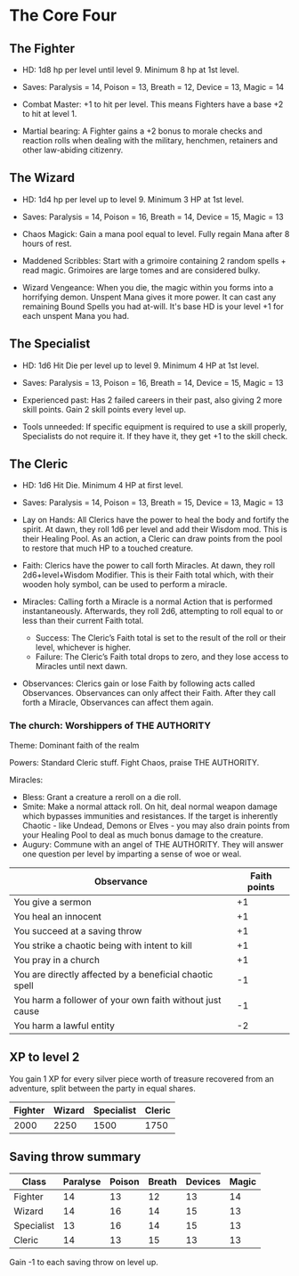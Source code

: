 # The Core Four

## The Fighter
- HD: 1d8 hp per level until level 9. Minimum 8 hp at 1st level.
- Saves: Paralysis = 14, Poison = 13, Breath = 12, Device = 13, Magic = 14

- Combat Master: +1 to hit per level. This means Fighters have a base +2 to hit at level 1.
- Martial bearing: A Fighter gains a +2 bonus to morale checks and reaction rolls when dealing with the military, henchmen, retainers and other law-abiding citizenry.

## The Wizard
- HD: 1d4 hp per level up to level 9. Minimum 3 HP at 1st level.
- Saves: Paralysis = 14, Poison = 16, Breath = 14, Device = 15, Magic = 13

- Chaos Magick: Gain a mana pool equal to level. Fully regain Mana after 8 hours of rest.
- Maddened Scribbles: Start with a grimoire containing 2 random spells + read magic. Grimoires are large tomes and are considered bulky.
- Wizard Vengeance: When you die, the magic within you forms into a horrifying demon. Unspent Mana gives it more power. It can cast any remaining Bound Spells you had at-will. It's base HD is your level +1 for each unspent Mana you had.

## The Specialist
- HD: 1d6 Hit Die per level up to level 9. Minimum 4 HP at 1st level.
- Saves: Paralysis = 13, Poison = 16, Breath = 14, Device = 15, Magic = 13

- Experienced past: Has 2 failed careers in their past, also giving 2 more skill points. Gain 2 skill points every level up.
- Tools unneeded: If specific equipment is required to use a skill properly, Specialists do not require it. If they have it, they get +1 to the skill check.

## The Cleric
- HD: 1d6 Hit Die. Minimum 4 HP at first level.
- Saves: Paralysis = 14, Poison = 13, Breath = 15, Device = 13, Magic = 13

- Lay on Hands: All Clerics have the power to heal the body and fortify the spirit. At dawn, they roll 1d6 per level and add their Wisdom mod. This is their Healing Pool. As an action, a Cleric can draw points from the pool to restore that much HP to a touched creature.
- Faith: Clerics have the power to call forth Miracles. At dawn, they roll 2d6+level+Wisdom Modifier. This is their Faith total which, with their wooden holy symbol, can be used to perform a miracle.
- Miracles: Calling forth a Miracle is a normal Action that is performed instantaneously. Afterwards, they roll 2d6, attempting to roll equal to or less than their current Faith total.
	- Success: The Cleric’s Faith total is set to the result of the roll or their level, whichever is higher.
	- Failure: The Cleric’s Faith total drops to zero, and they lose access to Miracles until next dawn.
- Observances: Clerics gain or lose Faith by following acts called Observances. Observances can only affect their Faith. After they call forth a Miracle, Observances can affect them again.

### The church: Worshippers of THE AUTHORITY
Theme: Dominant faith of the realm

Powers: Standard Cleric stuff. Fight Chaos, praise THE AUTHORITY.

Miracles:
- Bless: Grant a creature a reroll on a die roll.
- Smite: Make a normal attack roll. On hit, deal normal weapon damage which bypasses immunities and resistances. If the target is inherently Chaotic - like Undead, Demons or Elves - you may also drain points from your Healing Pool to deal as much bonus damage to the creature.
- Augury: Commune with an angel of THE AUTHORITY.  They will answer one question per level by imparting a sense of woe or weal.

| Observance                                               | Faith points |
| -------------------------------------------------------- | ------------ |
| You give a sermon                                        | +1           |
| You heal an innocent                                     | +1           |
| You succeed at a saving throw                            | +1           |
| You strike a chaotic being with intent to kill           | +1           |
| You pray in a church                                     | +1           |
| You are directly affected by a beneficial chaotic spell  | -1           |
| You harm a follower of your own faith without just cause | -1           |
| You harm a lawful entity                                 | -2           |

## XP to level 2
You gain 1 XP for every silver piece worth of treasure recovered from an adventure, split between the party in equal shares.

| Fighter | Wizard | Specialist | Cleric |
| ------- | ------ | ---------- | ------ |
| 2000    | 2250   | 1500       | 1750   | 



## Saving throw summary
| Class      | Paralyse | Poison | Breath | Devices | Magic |
| ---------- | -------- | ------ | ------ | ------- | ----- |
| Fighter    | 14       | 13     | 12     | 13      | 14    |
| Wizard     | 14       | 16     | 14     | 15      | 13    |
| Specialist | 13       | 16     | 14     | 15      | 13    |
| Cleric     | 14       | 13     | 15     | 13      | 13      |

Gain -1 to each saving throw on level up.
